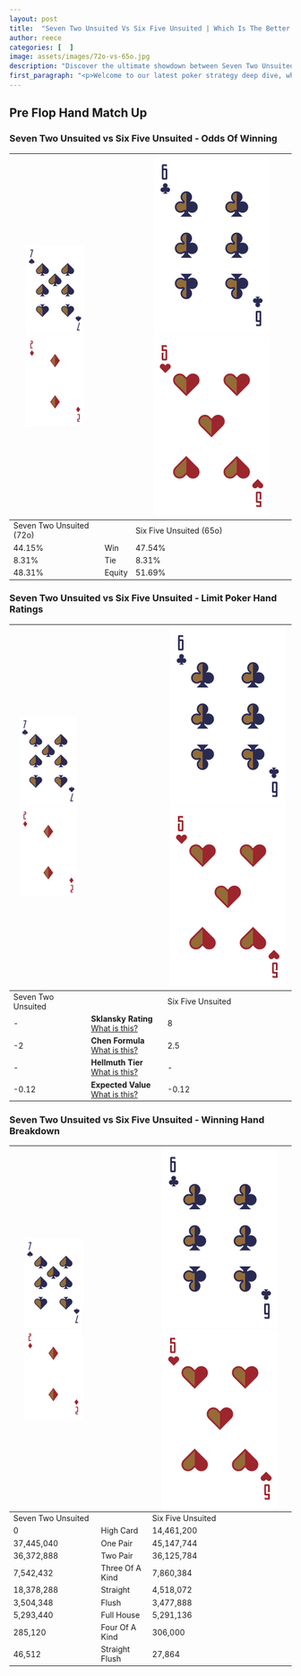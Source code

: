 ```yaml
---
layout: post
title:  "Seven Two Unsuited Vs Six Five Unsuited | Which Is The Better Hand In Poker? A Complete Guide"
author: reece
categories: [  ]
image: assets/images/72o-vs-65o.jpg
description: "Discover the ultimate showdown between Seven Two Unsuited and Six Five Unsuited in poker! Uncover the odds, strategies, and scenarios where one hand triumphs over the other. Get ready to up your poker game with this thrilling analysis."
first_paragraph: "<p>Welcome to our latest poker strategy deep dive, where we're pitting two distinct hands against each other in a high-stakes showdown: Seven Two Unsuited vs Six Five Unsuited.</p><p>In the dynamic world of poker, every decision counts, and knowing which hand holds the upper hand is key to your success at the table.</p><p>In this article, we'll dissect these two hands, explore the scenarios where one dominates the other, and equip you with the knowledge to make strategic choices that can tip the odds in your favor.</p><p>Get ready to unravel the intriguing dynamics of these poker hands and elevate your game to new heights.</p>"
---
```




[comment]: # (sp0)

## Pre Flop Hand Match Up

<div class="table hand-ratings" markdown="1"> 



### Seven Two Unsuited vs Six Five Unsuited - Odds Of Winning


    
| ![image info](assets/images/hand1/7.png) ![image info](assets/images/hand1/2o.png) |  | ![image info](assets/images/hand2/6.png) ![image info](assets/images/hand2/5o.png) |
| -------- | -------- | -------- |
| Seven Two Unsuited (72o) |  | Six Five Unsuited (65o) |
| 44.15% | Win | 47.54% |
| 8.31% | Tie | 8.31% |
| 48.31% | Equity | 51.69% |




[comment]: # (sp1)



### Seven Two Unsuited vs Six Five Unsuited - Limit Poker Hand Ratings


    
| ![image info](assets/images/hand1/7.png) ![image info](assets/images/hand1/2o.png) |  | ![image info](assets/images/hand2/6.png) ![image info](assets/images/hand2/5o.png) |
| -------- | -------- | -------- |
| Seven Two Unsuited |  | Six Five Unsuited |
| - | **Sklansky Rating** [What is this?](/sklansky-rating-explained) | 8 |
| -2 | **Chen Formula** [What is this?](/chen-formula-explained) | 2.5 |
| - | **Hellmuth Tier** [What is this?](/Hellmuth-tier-explained) | - |
| -0.12 | **Expected Value** [What is this?](/expected-value-explained) | -0.12 |




[comment]: # (sp2)



### Seven Two Unsuited vs Six Five Unsuited - Winning Hand Breakdown


    
| ![image info](assets/images/hand1/7.png) ![image info](assets/images/hand1/2o.png) |  | ![image info](assets/images/hand2/6.png) ![image info](assets/images/hand2/5o.png) |
| -------- | -------- | -------- |
| Seven Two Unsuited |  | Six Five Unsuited |
| 0 | High Card | 14,461,200 |
| 37,445,040 | One Pair | 45,147,744 |
| 36,372,888 | Two Pair | 36,125,784 |
| 7,542,432 | Three Of A Kind | 7,860,384 |
| 18,378,288 | Straight | 4,518,072 |
| 3,504,348 | Flush | 3,477,888 |
| 5,293,440 | Full House | 5,291,136 |
| 285,120 | Four Of A Kind | 306,000 |
| 46,512 | Straight Flush | 27,864 |




[comment]: # (sp3)



</div>

[comment]: # (sp4)



[comment]: # (sp5)

